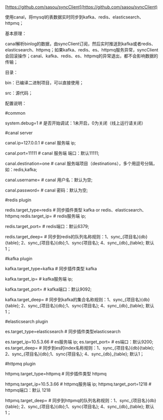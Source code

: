 [https://github.com/sasou/syncClient](https://github.com/sasou/syncClient)

使用canal，将mysql的表数据实时同步到kafka、redis、elasticsearch、httpmq；  



基本原理：

canal解析binlog的数据，由syncClient订阅，然后实时推送到kafka或者redis、elasticsearch、httpmq；如果kafka、redis、es、httpmq服务异常，syncClient会回滚操作；canal、kafka、redis、es、httpmq的异常退出，都不会影响数据的传输；



目录：

bin：已编译二进制项目，可以直接使用；

src：源代码；



配置说明：



\#common

system.debug=1 \# 是否开始调试：1未开启，0为关闭（线上运行请关闭）



\#canal server

canal.ip=127.0.0.1 \# canal 服务端 ip;

canal.port=11111 \# canal 服务端 端口：默认11111;

canal.destination=one \# canal 服务端项目（destinations），多个用逗号分隔，如：redis,kafka;

canal.username= \# canal 用户名：默认为空;

canal.password= \# canal 密码：默认为空;



\#redis plugin

redis.target\_type=redis \# 同步插件类型 kafka or redis、elasticsearch、httpmq redis.target\_ip= \# redis服务端 ip;

redis.target\_port= \# redis端口：默认6379;

redis.target\_deep= \# 同步到redis的队列名称规则：1、sync\_{项目名}{db}{table}; 2、sync\_{项目名}{db};1、sync{项目名}; 4、sync\_{db}\_{table}; 默认1；



\#kafka plugin

kafka.target\_type=kafka \# 同步插件类型 kafka

kafka.target\_ip= \# kafka服务端 ip;

kafka.target\_port= \# kafka端口：默认9092;

kafka.target\_deep= \# 同步到kafka的集合名称规则：1、sync\_{项目名}{db}{table}; 2、sync\_{项目名}{db};1、sync{项目名}; 4、sync\_{db}\_{table}; 默认1；



\#elasticsearch plugin

es.target\_type=elasticsearch \# 同步插件类型elasticsearch

es.target\_ip=10.5.3.66 \# es服务端 ip; es.target\_port= \# es端口：默认9200; es.target\_deep= \# 同步到es的index名称规则：1、sync\_{项目名}{db}{table}; 2、sync\_{项目名}{db};1、sync{项目名}; 4、sync\_{db}\_{table}; 默认1；



\#httpmq plugin

httpmq.target\_type=httpmq \# 同步插件类型 httpmq

httpmq.target\_ip=10.5.3.66 \# httpmq服务端 ip; httpmq.target\_port=1218 \# httpmq端口：默认 1218

httpmq.target\_deep= \# 同步到httpmq的队列名称规则：1、sync\_{项目名}{db}{table}; 2、sync\_{项目名}{db};1、sync{项目名}; 4、sync\_{db}\_{table}; 默认1；

